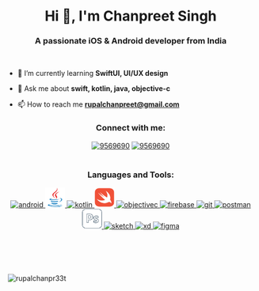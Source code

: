 <h1 align="center">Hi 👋, I'm Chanpreet Singh</h1>
<h3 align="center">A passionate iOS & Android developer from India</h3>
&nbsp;


- 🌱 I’m currently learning **SwiftUI, UI/UX design**

- 💬 Ask me about **swift, kotlin, java, objective-c**

- 📫 How to reach me **rupalchanpreet@gmail.com**


<h3 align="center">Connect with me:</h3>
<p align="center">
<a href="https://stackoverflow.com/users/9569690" target="blank"><img align="center" src="https://www.vectorlogo.zone/logos/stackoverflow/stackoverflow-icon.svg" alt="9569690" height="30" width="40" /></a>
<a href="https://www.linkedin.com/in/chanpreet-singh-0732b6124" target="blank"><img align="center" src="https://www.vectorlogo.zone/logos/linkedin/linkedin-icon.svg" alt="9569690" height="30" width="40" /></a>
</p>

<h1> </h1>

<h3 align="center">Languages and Tools:</h3>
<p align="center"> <a href="https://developer.android.com" target="_blank"> <img src="https://www.vectorlogo.zone/logos/android/android-icon.svg" alt="android" width="40" height="40"/> </a> 
<a href="https://www.java.com" target="_blank"> <img src="https://raw.githubusercontent.com/devicons/devicon/master/icons/java/java-original.svg" alt="java" width="40" height="40"/> </a> 
<a href="https://kotlinlang.org" target="_blank"> <img src="https://www.vectorlogo.zone/logos/kotlinlang/kotlinlang-icon.svg" alt="kotlin" width="40" height="40"/> </a> 
<a href="https://developer.apple.com/swift/" target="_blank"> <img src="https://raw.githubusercontent.com/devicons/devicon/master/icons/swift/swift-original.svg" alt="swift" width="40" height="40"/> </a> 
<a href="https://developer.apple.com/library/archive/documentation/Cocoa/Conceptual/ProgrammingWithObjectiveC/Introduction/Introduction.html" target="_blank"> <img src="https://www.vectorlogo.zone/logos/apple_objectivec/apple_objectivec-icon.svg" alt="objectivec" width="40" height="40"/> </a> 
<a href="https://firebase.google.com/" target="_blank"> <img src="https://www.vectorlogo.zone/logos/firebase/firebase-icon.svg" alt="firebase" width="40" height="40"/> </a> 
<a href="https://git-scm.com/" target="_blank"> <img src="https://www.vectorlogo.zone/logos/git-scm/git-scm-icon.svg" alt="git" width="40" height="40"/> </a> 
<a href="https://postman.com" target="_blank"> <img src="https://www.vectorlogo.zone/logos/getpostman/getpostman-icon.svg" alt="postman" width="40" height="40"/> </a> 
<a href="https://www.photoshop.com/en" target="_blank"> <img src="https://raw.githubusercontent.com/devicons/devicon/master/icons/photoshop/photoshop-line.svg" alt="photoshop" width="40" height="40"/> </a> 
<a href="https://www.sketch.com/" target="_blank"> <img src="https://www.vectorlogo.zone/logos/sketchapp/sketchapp-icon.svg" alt="sketch" width="40" height="40"/> </a>  
<a href="https://www.adobe.com/products/xd.html" target="_blank"> <img src="https://cdn.worldvectorlogo.com/logos/adobe-xd.svg" alt="xd" width="40" height="40"/> </a> 
<a href="https://www.figma.com/" target="_blank"> <img src="https://www.vectorlogo.zone/logos/figma/figma-icon.svg" alt="figma" width="40" height="40"/> </a> </p>
<h1> </h1>
<br> </br>
<p>&nbsp;<img align="center" src="https://github-readme-stats.vercel.app/api?username=rupalchanpr33t&show_icons=true&locale=en" alt="rupalchanpr33t" /></p>
